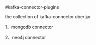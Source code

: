 #kafka-connector-plugins

the collection of kafka-connector uber jar

1、mongodb connector

2、neo4j connector